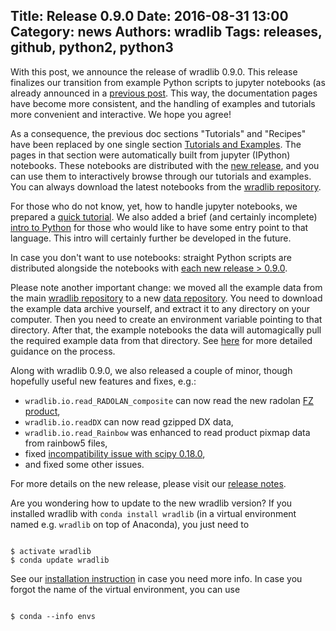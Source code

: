 Title: Release 0.9.0
Date: 2016-08-31 13:00
Category: news
Authors: wradlib
Tags: releases, github, python2, python3
---

With this post, we announce the release of wradlib 0.9.0. This release finalizes our transition 
from example Python scripts to jupyter notebooks (as already announced in a 
[previous post](introducing-wradlib-jupyter-notebooks.md). This way, 
the documentation pages have become more consistent, and the handling of examples and tutorials 
more convenient and interactive. We hope you agree!

As a consequence, the previous doc sections "Tutorials" and "Recipes" have been replaced by one single 
section [Tutorials and Examples](http://wradlib.org/wradlib-docs/latest/notebooks.html). 
The pages in that section were automatically built from jupyter 
(IPython) notebooks. These notebooks are distributed with the [new release](https://pypi.python.org/pypi/wradlib), 
and you can use them to interactively browse through our tutorials and examples. You can always download the latest notebooks 
from the [wradlib repository](https://github.com/wradlib/wradlib/tree/master/notebooks).

For those who do not know, yet, how to handle jupyter notebooks, we prepared a 
[quick tutorial](http://wradlib.org/wradlib-docs/latest/jupyter.html). We also added a 
brief (and certainly incomplete) [intro to Python](http://wradlib.org/wradlib-docs/latest/notebooks/learnpython.html) 
for those who would like to have some entry point to that language. This intro will certainly further be developed 
in the future.

In case you don't want to use notebooks: straight Python scripts are distributed alongside the notebooks with [each new release > 0.9.0](https://pypi.python.org/pypi/wradlib).

Please note another important change: we moved all the example data from the main
[wradlib repository](https://github.com/wradlib/wradlib/) to a new [data repository](https://github.com/wradlib/wradlib-data).
You need to download the example data archive yourself, and extract it to any directory on your computer. Then you need to create
an environment variable pointing to that directory. After that, the example notebooks the data will automagically pull the required
example data from that directory. See [here](http://wradlib.org/wradlib-docs/latest/jupyter.html#how-can-i-get-the-example-data) for more detailed guidance on the process.   

Along with wradlib 0.9.0, we also released a couple of minor, though hopefully useful new features and fixes, e.g.:

- `wradlib.io.read_RADOLAN_composite` can now read the new radolan [FZ product](https://github.com/wradlib/wradlib/pull/73),
- `wradlib.io.readDX` can now read gzipped DX data,
- `wradlib.io.read_Rainbow` was enhanced to read product pixmap data from rainbow5 files,
- fixed [incompatibility issue with scipy 0.18.0](https://github.com/wradlib/wradlib/issues/86),
- and fixed some other issues.

For more details on the new release, please visit our [release notes](http://wradlib.org/wradlib-docs/0.9.0/).

Are you wondering how to update to the new wradlib version? If you installed wradlib with `conda install wradlib` 
(in a virtual environment named e.g. `wradlib` on top of Anaconda), you just need to

```shell

$ activate wradlib
$ conda update wradlib

```

See our [installation instruction](http://wradlib.org/wradlib-docs/0.9.0/gettingstarted.html) in case you need more info. 
In case you forgot the name of the virtual environment, you can use

```shell

$ conda --info envs

```


 